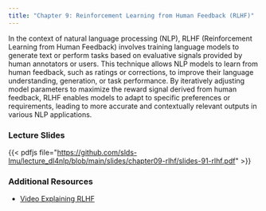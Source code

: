 ```yaml
---
title: "Chapter 9: Reinforcement Learning from Human Feedback (RLHF)"
---
```


In the context of natural language processing (NLP), RLHF (Reinforcement Learning from Human Feedback) involves training language models to generate text or perform tasks based on evaluative signals provided by human annotators or users. This technique allows NLP models to learn from human feedback, such as ratings or corrections, to improve their language understanding, generation, or task performance. By iteratively adjusting model parameters to maximize the reward signal derived from human feedback, RLHF enables models to adapt to specific preferences or requirements, leading to more accurate and contextually relevant outputs in various NLP applications.  

### Lecture Slides

{{< pdfjs file="https://github.com/slds-lmu/lecture_dl4nlp/blob/main/slides/chapter09-rlhf/slides-91-rlhf.pdf" >}}


### Additional Resources

- [Video Explaining RLHF](https://www.youtube.com/watch?v=qGyFrqc34yc)